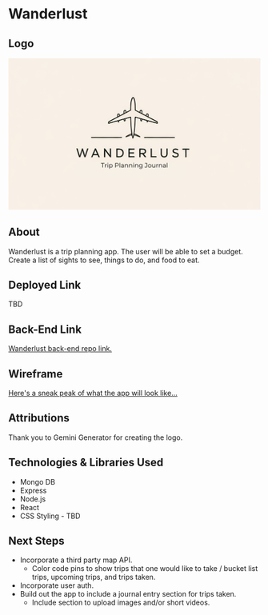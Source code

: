# Wanderlust

## Logo

![Wanderlust Logo](./public/images/Trip%20Planning%20Journal.png)

## About

Wanderlust is a trip planning app. The user will be able to set a budget. Create a list of sights to see, things to do, and food to eat.

## Deployed Link

TBD

## Back-End Link

[Wanderlust back-end repo link.](https://github.com/chamer079/wanderlust-back-end)

## Wireframe

[Here's a sneak peak of what the app will look like...](https://www.figma.com/design/sR7bEeI56CM74NfEa3B0ys/Wanderlust?node-id=0-1&t=CEXednMG5GKpGF0T-1)

## Attributions

Thank you to Gemini Generator for creating the logo.

## Technologies & Libraries Used

- Mongo DB
- Express
- Node.js
- React
- CSS Styling - TBD

## Next Steps

- Incorporate a third party map API.
  - Color code pins to show trips that one would like to take / bucket list trips, upcoming trips, and trips taken.
- Incorporate user auth.
- Build out the app to include a journal entry section for trips taken.
  - Include section to upload images and/or short videos.
